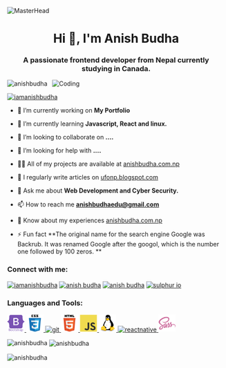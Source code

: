 ![MasterHead](https://64.media.tumblr.com/95f02d55724b631531d0b32dbd001297/tumblr_p177vracYv1wh4uq0o1_1280.gif)
<!-- https://c.tenor.com/hNI_PyLniVUAAAAd/vaporwave-aesthetic.gif -->
<h1 align="center">Hi 👋, I'm Anish Budha</h1>

<h3 align="center">A passionate frontend developer from Nepal currently studying in Canada.</h3>
<img align="right" alt="Coding" width="400" src="https://c.tenor.com/hNI_PyLniVUAAAAd/vaporwave-aesthetic.gif"/>


<p align="left"> <img src="https://komarev.com/ghpvc/?username=anishbudha&label=Profile%20views&color=0e75b6&style=flat" alt="anishbudha" /> </p>

<p align="left"> <a href="https://twitter.com/iamanishbudha" target="blank"><img src="https://img.shields.io/twitter/follow/iamanishbudha?logo=twitter&style=for-the-badge" alt="iamanishbudha" /></a> </p>

- 🔭 I’m currently working on **My Portfolio**

- 🌱 I’m currently learning **Javascript, React and linux.**

- 👯 I’m looking to collaborate on **....**

- 🤝 I’m looking for help with **....**

- 👨‍💻 All of my projects are available at [anishbudha.com.np](anishbudha.com.np)

- 📝 I regularly write articles on [ufonp.blogspot.com](ufonp.blogspot.com)

- 💬 Ask me about **Web Development and Cyber Security.**

- 📫 How to reach me **anishbudhaedu@gmail.com**

- 📄 Know about my experiences [anishbudha.com.np](anishbudha.com.np)

- ⚡ Fun fact **The original name for the search engine Google was Backrub. It was renamed Google after the googol, which is the number one followed by 100 zeros. **

<h3 align="left">Connect with me:</h3>
<p align="left">
<a href="https://twitter.com/iamanishbudha" target="blank"><img align="center" src="https://raw.githubusercontent.com/rahuldkjain/github-profile-readme-generator/master/src/images/icons/Social/twitter.svg" alt="iamanishbudha" height="30" width="40" /></a>
<a href="https://linkedin.com/in/anish budha" target="blank"><img align="center" src="https://raw.githubusercontent.com/rahuldkjain/github-profile-readme-generator/master/src/images/icons/Social/linked-in-alt.svg" alt="anish budha" height="30" width="40" /></a>
<a href="https://instagram.com/anish budha" target="blank"><img align="center" src="https://raw.githubusercontent.com/rahuldkjain/github-profile-readme-generator/master/src/images/icons/Social/instagram.svg" alt="anish budha" height="30" width="40" /></a>
<a href="https://discord.gg/sulphur io" target="blank"><img align="center" src="https://raw.githubusercontent.com/rahuldkjain/github-profile-readme-generator/master/src/images/icons/Social/discord.svg" alt="sulphur io" height="30" width="40" /></a>
</p>

<h3 align="left">Languages and Tools:</h3>
<p align="left"> <a href="https://getbootstrap.com" target="_blank" rel="noreferrer"> <img src="https://raw.githubusercontent.com/devicons/devicon/master/icons/bootstrap/bootstrap-plain-wordmark.svg" alt="bootstrap" width="40" height="40"/> </a> <a href="https://www.w3schools.com/css/" target="_blank" rel="noreferrer"> <img src="https://raw.githubusercontent.com/devicons/devicon/master/icons/css3/css3-original-wordmark.svg" alt="css3" width="40" height="40"/> </a> <a href="https://git-scm.com/" target="_blank" rel="noreferrer"> <img src="https://www.vectorlogo.zone/logos/git-scm/git-scm-icon.svg" alt="git" width="40" height="40"/> </a> <a href="https://www.w3.org/html/" target="_blank" rel="noreferrer"> <img src="https://raw.githubusercontent.com/devicons/devicon/master/icons/html5/html5-original-wordmark.svg" alt="html5" width="40" height="40"/> </a> <a href="https://developer.mozilla.org/en-US/docs/Web/JavaScript" target="_blank" rel="noreferrer"> <img src="https://raw.githubusercontent.com/devicons/devicon/master/icons/javascript/javascript-original.svg" alt="javascript" width="40" height="40"/> </a> <a href="https://www.linux.org/" target="_blank" rel="noreferrer"> <img src="https://raw.githubusercontent.com/devicons/devicon/master/icons/linux/linux-original.svg" alt="linux" width="40" height="40"/> </a> <a href="https://reactnative.dev/" target="_blank" rel="noreferrer"> <img src="https://reactnative.dev/img/header_logo.svg" alt="reactnative" width="40" height="40"/> </a> <a href="https://sass-lang.com" target="_blank" rel="noreferrer"> <img src="https://raw.githubusercontent.com/devicons/devicon/master/icons/sass/sass-original.svg" alt="sass" width="40" height="40"/> </a> </p>

<p><img align="left" src="https://github-readme-stats.vercel.app/api/top-langs?username=anishbudha&show_icons=true&locale=en&layout=compact" alt="anishbudha" /></p>

<p>&nbsp;<img align="center" src="https://github-readme-stats.vercel.app/api?username=anishbudha&show_icons=true&locale=en" alt="anishbudha" /></p>

<p><img align="center" src="https://github-readme-streak-stats.herokuapp.com/?user=anishbudha&" alt="anishbudha" /></p>

